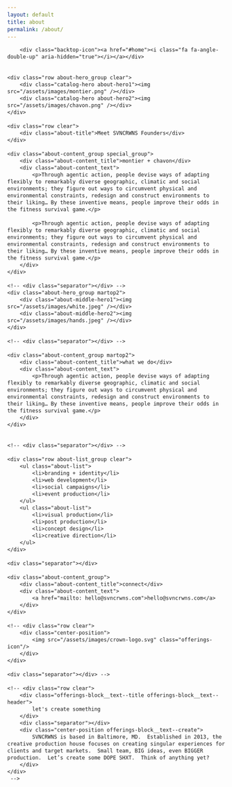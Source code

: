 ```yaml
---
layout: default
title: about
permalink: /about/
---
```


<div class="crwns-wrapper about-wrapper clear">
	
	
		<div class="backtop-icon"><a href="#home"><i class="fa fa-angle-double-up" aria-hidden="true"></i></a></div>
	

	<div class="row about-hero_group clear">
		<div class="catalog-hero about-hero1"><img src="/assets/images/montier.png" /></div>
		<div class="catalog-hero about-hero2"><img src="/assets/images/chavon.png" /></div>
	</div>

	<div class="row clear">
		<div class="about-title">Meet SVNCRWNS Founders</div>
	</div>

	<div class="about-content_group special_group">
		<div class="about-content_title">montier + chavon</div>
		<div class="about-content_text">
			<p>Through agentic action, people devise ways of adapting flexibly to remarkably diverse geographic, climatic and social environments; they figure out ways to circumvent physical and environmental constraints, redesign and construct environments to their liking… By these inventive means, people improve their odds in the fitness survival game.</p>

			<p>Through agentic action, people devise ways of adapting flexibly to remarkably diverse geographic, climatic and social environments; they figure out ways to circumvent physical and environmental constraints, redesign and construct environments to their liking… By these inventive means, people improve their odds in the fitness survival game.</p>
		</div>
	</div>

	<!-- <div class="separator"></div> -->
	<div class="about-hero_group martop2">
		<div class="about-middle-hero1"><img src="/assets/images/white.jpeg" /></div>
		<div class="about-middle-hero2"><img src="/assets/images/hands.jpeg" /></div>
	</div>

	<!-- <div class="separator"></div> -->

	<div class="about-content_group martop2">
		<div class="about-content_title">what we do</div>
		<div class="about-content_text">
			<p>Through agentic action, people devise ways of adapting flexibly to remarkably diverse geographic, climatic and social environments; they figure out ways to circumvent physical and environmental constraints, redesign and construct environments to their liking… By these inventive means, people improve their odds in the fitness survival game.</p>
		</div>
	</div>

	
	<!-- <div class="separator"></div> -->

	<div class="row about-list_group clear">
		<ul class="about-list">
			<li>branding + identity</li>
			<li>web development</li>
			<li>social campaigns</li>
			<li>event production</li>
		</ul>
		<ul class="about-list">
			<li>visual production</li>
			<li>post production</li>
			<li>concept design</li>
			<li>creative direction</li>
		</ul>
	</div>

	<div class="separator"></div>

	<div class="about-content_group">
		<div class="about-content_title">connect</div>
		<div class="about-content_text">
			<a href="mailto: hello@svncrwns.com">hello@svncrwns.com</a>
		</div>
	</div>	
		
	<!-- <div class="row clear">
		<div class="center-position">
			<img src="/assets/images/crown-logo.svg" class="offerings-icon"/>
		</div>
	</div>
	
	<div class="separator"></div> -->
	
	<!-- <div class="row clear">
		<div class="offerings-block__text--title offerings-block__text--header">
			let's create something
		</div>
		<div class="separator"></div>
		<div class="center-position offerings-block__text--create">
			SVNCRWNS is based in Baltimore, MD.  Established in 2013, the creative production house focuses on creating singular experiences for clients and target markets.  Small team, BIG ideas, even BIGGER production.  Let’s create some DOPE SHXT.  Think of anything yet?  
		</div>
	</div>
	 -->
</div>